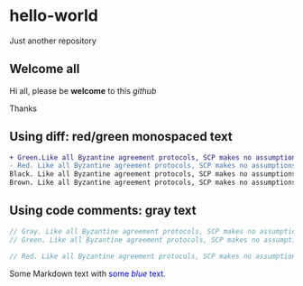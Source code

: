 # hello-world
Just another repository

## Welcome all

Hi all, please be **welcome** to this *github*

Thanks


## Using diff: red/green monospaced text
```diff
+ Green.Like all Byzantine agreement protocols, SCP makes no assumptions about the rational behavior of attackers.
- Red. Like all Byzantine agreement protocols, SCP makes no assumptions about the rational behavior of attackers.
Black. Like all Byzantine agreement protocols, SCP makes no assumptions about the rational behavior of attackers.
Brown. Like all Byzantine agreement protocols, SCP makes no assumptions about the rational behavior of attackers.
```

## Using code comments: gray text

```js
// Gray. Like all Byzantine agreement protocols, SCP makes no assumptions about the rational behavior of attackers.
// Green. Like all Byzantine agreement protocols, SCP makes no assumptions about the rational behavior of attackers.
```


```js
// Red. Like all Byzantine agreement protocols, SCP makes no assumptions about the rational behavior of attackers.
```
Some Markdown text with <span style="color:blue">some *blue* text</span>.
